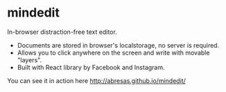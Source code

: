 mindedit
========

In-browser distraction-free text editor.

* Documents are stored in browser's localstorage, no server is required. 
* Allows you to click anywhere on the screen and write with movable "layers".
* Built with React library by Facebook and Instagram.

You can see it in action here http://abresas.github.io/mindedit/
